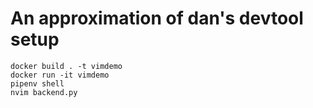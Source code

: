 # An approximation of dan's devtool setup

```
docker build . -t vimdemo
docker run -it vimdemo
pipenv shell
nvim backend.py
```
